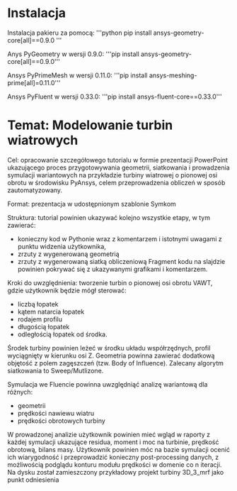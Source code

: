 # Instalacja
Instalacja pakieru za pomocą:
'''python
pip install ansys-geometry-core[all]==0.9.0
'''

Anys PyGeometry w wersji 0.9.0:
'''pip install ansys-geometry-core[all]==0.9.0'''

Ansys PyPrimeMesh w wersji 0.11.0:
'''pip install ansys-meshing-prime[all]=0.11.0'''

Ansys PyFluent w wersji 0.33.0:
'''pip install ansys-fluent-core==0.33.0'''

# Temat: Modelowanie turbin wiatrowych

Cel: opracowanie szczegółowego tutorialu w formie prezentacji PowerPoint ukazującego proces przygotowywania geometrii, siatkowania i prowadzenia symulacji wariantowych na przykładzie turbiny wiatrowej o pionowej osi obrotu w środowisku PyAnsys, celem przeprowadzenia obliczeń w sposób zautomatyzowany.

Format: prezentacja w udostępnionym szablonie Symkom

Struktura: tutorial powinien ukazywać kolejno wszystkie etapy, w tym zawierać:
 - konieczny kod  w Pythonie wraz z komentarzem i istotnymi uwagami z punktu widzenia użytkownika, 
 - zrzuty z wygenerowaną geometrią
-  zrzuty z wygenerowaną siatką obliczeniową
Fragment kodu na slajdzie powinien pokrywać się z ukazywanymi grafikami i komentarzem.

Kroki do uwzględnienia: tworzenie turbin o pionowej osi obrotu VAWT, gdzie użytkownik będzie mógł sterować:
 - liczbą łopatek
 - kątem natarcia łopatek
 - rodajem profilu
 - długością łopatek
 - odległością łopatek od środka. 

Środek turbiny powinien leżeć w środku układu współrzędnych, profil wyciągnięty w kierunku osi Z. Geometria powinna zawierać dodatkową objętość z polem zagęszczeń (tzw. Body of Influence). Zalecany algorytm siatkowania to Sweep/Mutlizone. 

Symulacja we Fluencie powinna uwzględniąć analizę wariantową dla różnych:
 - geometrii
 - prędkości nawiewu wiatru
 - prędkości obrotowych turbiny

W prowadzonej analizie użytkownik powinien mieć wgląd w raporty z każdej symulacji ukazujące residua, moment i moc na turbinie, prędkość obrotową, bilans masy. Użytkownik powinien móc na bazie symulacji ocenić ich wiarygodność i przeprowadzić konieczny post-processing danych, z możliwością podglądu konturu modułu prędkości w domenie co n iteracji. Na dysku został zamieszczony przykładowy projekt turbiny 3D_3_mrf jako punkt odniesienia








